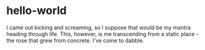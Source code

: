 # hello-world
I came out kicking and screaming, so I suppose that would be my mantra heading through life. This, however, is me transcending from a static place - the rose that grew from concrete. I've come to dabble. 
